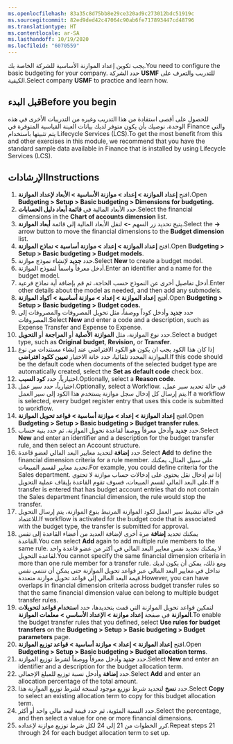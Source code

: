 ```yaml
---
ms.openlocfilehash: 83a35c8d75bb8e29ce320ad9c273012bdc51919c
ms.sourcegitcommit: 82ed9ded42c47064c90ab6fe717893447cd48796
ms.translationtype: HT
ms.contentlocale: ar-SA
ms.lasthandoff: 10/19/2020
ms.locfileid: "6070559"
---
```

<span data-ttu-id="b45ea-101">يجب تكوين إعداد الموازنة الأساسية للشركة الخاصة بك.</span><span class="sxs-lookup"><span data-stu-id="b45ea-101">You need to configure the basic budgeting for your company.</span></span> <span data-ttu-id="b45ea-102">حدد الشركة **USMF** للتدريب والتعرف على الكيفية.</span><span class="sxs-lookup"><span data-stu-id="b45ea-102">Select company **USMF** to practice and learn how.</span></span>

## <a name="before-you-begin"></a><span data-ttu-id="b45ea-103">قبل البدء</span><span class="sxs-lookup"><span data-stu-id="b45ea-103">Before you begin</span></span>

<span data-ttu-id="b45ea-104">للحصول على أقصى استفادة من هذا التدريب وغيره من التدريبات الأخرى في هذه الوحدة، نوصيك بأن يكون متوفر لديك بيانات العينة القياسية المتوفرة في Finance والتي يتم تثبيتها باستخدام Lifecycle Services ‏(LCS).</span><span class="sxs-lookup"><span data-stu-id="b45ea-104">To get the most benefit from this and other exercises in this module, we recommend that you have the standard sample data available in Finance that is installed by using Lifecycle Services (LCS).</span></span>

## <a name="instructions"></a><span data-ttu-id="b45ea-105">الإرشادات</span><span class="sxs-lookup"><span data-stu-id="b45ea-105">Instructions</span></span> 

1.  <span data-ttu-id="b45ea-106">افتح **إعداد الموازنة > إعداد > موازنة الأساسية > الأبعاد لإعداد الموازنة.**</span><span class="sxs-lookup"><span data-stu-id="b45ea-106">Open **Budgeting > Setup > Basic budgeting > Dimensions for budgeting.**</span></span>
2.  <span data-ttu-id="b45ea-107">حدد الأبعاد المالية في **قائمة أبعاد دليل الحسابات**.</span><span class="sxs-lookup"><span data-stu-id="b45ea-107">Select the financial dimensions in the **Chart of accounts dimension** list.</span></span>
3.  <span data-ttu-id="b45ea-108">يتيح تحديد زر السهم **->** لنقل الأبعاد المالية إلى قائمة **أبعاد الموازنة**.</span><span class="sxs-lookup"><span data-stu-id="b45ea-108">Select the **->** arrow button to move the financial dimensions to the **Budget dimension** list.</span></span>
4.  <span data-ttu-id="b45ea-109">افتح **إعداد الموازنة > إعداد > موازنة أساسية > نماذج الموازنة**.</span><span class="sxs-lookup"><span data-stu-id="b45ea-109">Open **Budgeting > Setup > Basic budgeting > Budget models**.</span></span>
5.  <span data-ttu-id="b45ea-110">حدد **جديد** لإنشاء نموذج موازنة.</span><span class="sxs-lookup"><span data-stu-id="b45ea-110">Select **New** to create a budget model.</span></span>
6.  <span data-ttu-id="b45ea-111">أدخل معرفاً واسماً لنموذج الموازنة.</span><span class="sxs-lookup"><span data-stu-id="b45ea-111">Enter an identifier and a name for the budget model.</span></span>
7.  <span data-ttu-id="b45ea-112">أدخل تفاصيل أخرى عن النموذج حسب الحاجة، ثم قم بإضافة أية نماذج فرعية.</span><span class="sxs-lookup"><span data-stu-id="b45ea-112">Enter other details about the model as needed, and then add any submodels.</span></span>
8.  <span data-ttu-id="b45ea-113">أفتح **إعداد الموازنة > إعداد > موازنة أساسية > أكواد الموازنة**.</span><span class="sxs-lookup"><span data-stu-id="b45ea-113">Open **Budgeting > Setup > Basic budgeting > Budget codes.**</span></span>
9.  <span data-ttu-id="b45ea-114">حدد **جديد** وأدخل كوداً ووصفاً، مثل تحويل المصروفات والمصروفات إلى المصروفات.</span><span class="sxs-lookup"><span data-stu-id="b45ea-114">Select **New** and enter a code and a description, such as Expense Transfer and Expense to Expense.</span></span>
10. <span data-ttu-id="b45ea-115">حدد نوع الموازنة، مثل **الموازنة** **الأصلية** أو **المراجعة** أو **التحويل**.</span><span class="sxs-lookup"><span data-stu-id="b45ea-115">Select a budget type, such as **Original** **budget**, **Revision,** or **Transfer**.</span></span>
11. <span data-ttu-id="b45ea-116">إذا كان هذا الكود يجب ان يكون هو الكود الافتراضي عند إنشاء مستندات من نوع الموازنة المحدد تلقائيا، حدد خانة الاختيار **تعيين ككود افتراضي**.</span><span class="sxs-lookup"><span data-stu-id="b45ea-116">If this code should be the default code when documents of the selected budget type are automatically created, select the **Set as default code** check box.</span></span>
12. <span data-ttu-id="b45ea-117">اختيارياً، حدد **كود السبب**.</span><span class="sxs-lookup"><span data-stu-id="b45ea-117">Optionally, select a **Reason code**.</span></span>
13. <span data-ttu-id="b45ea-118">اختيارياً، حدد سير عمل.</span><span class="sxs-lookup"><span data-stu-id="b45ea-118">Optionally, select a Workflow.</span></span> <span data-ttu-id="b45ea-119">في حالة تحديد سير عمل، يتم إرسال كل إدخال سجل موازنة يستخدم هذا الكود إلى سير العمل.</span><span class="sxs-lookup"><span data-stu-id="b45ea-119">If a workflow is selected, every budget register entry that uses this code is submitted to workflow.</span></span>
14. <span data-ttu-id="b45ea-120">افتح **إعداد الموازنة > إعداد > موازنة أساسية > قواعد تحويل الموازنة**.</span><span class="sxs-lookup"><span data-stu-id="b45ea-120">Open **Budgeting > Setup > Basic budgeting > Budget transfer rules**.</span></span>
15. <span data-ttu-id="b45ea-121">حدد **جديد** وأدخل معرفاً ووصفاً لقاعدة تحويل الموازنة، ثم حدد بنية حساب.</span><span class="sxs-lookup"><span data-stu-id="b45ea-121">Select **New** and enter an identifier and a description for the budget transfer rule, and then select an Account structure.</span></span>
16. <span data-ttu-id="b45ea-122">حدد **إضافة** لتحديد معايير البعد المالي لعضو قاعدة.</span><span class="sxs-lookup"><span data-stu-id="b45ea-122">Select **Add** to define the financial dimension criteria for a rule member.</span></span> <span data-ttu-id="b45ea-123">على سبيل المثال، يمكنك تحديد معايير لقسم المبيعات.</span><span class="sxs-lookup"><span data-stu-id="b45ea-123">For example, you could define criteria for the Sales department.</span></span> <span data-ttu-id="b45ea-124">إذا تم إدخال نقل يحتوي على إدخالات حساب موازنة لا تحتوي على البعد المالي لقسم المبيعات، فسوف تقوم القاعدة بإيقاف عملية التحويل.</span><span class="sxs-lookup"><span data-stu-id="b45ea-124">If a transfer is entered that has budget account entries that do not contain the Sales department financial dimension, the rule would stop the transfer.</span></span>
17. <span data-ttu-id="b45ea-125">في حالة تنشيط سير العمل لكود الموازنة المرتبط بنوع الموازنة، يتم إرسال التحويل للاعتماد.</span><span class="sxs-lookup"><span data-stu-id="b45ea-125">If workflow is activated for the budget code that is associated with the budget type, the transfer is submitted for approval.</span></span>
18. <span data-ttu-id="b45ea-126">يمكنك تحديد **إضافة** مرة أخرى لإضافة العديد من أعضاء القاعدة إلى نفس القاعدة.</span><span class="sxs-lookup"><span data-stu-id="b45ea-126">You can select **Add** again to add multiple rule members to the same rule.</span></span> <span data-ttu-id="b45ea-127">لا يمكنك تحديد نفس معايير البعد المالي في أكثر من عضو قاعدة واحد لقاعدة التحويل.</span><span class="sxs-lookup"><span data-stu-id="b45ea-127">You cannot specify the same financial dimension criteria in more than one rule member for a transfer rule.</span></span> <span data-ttu-id="b45ea-128">ومع ذلك، يمكن أن يكون لديك تداخل في معايير البعد المالي عبر قواعد تحويل الموازنة حتى يمكن أن تنتمي نفس قيمة البعد المالي إلى قواعد تحويل موازنة متعددة.</span><span class="sxs-lookup"><span data-stu-id="b45ea-128">However, you can have overlaps in financial dimension criteria across budget transfer rules so that the same financial dimension value can belong to multiple budget transfer rules.</span></span>
19. <span data-ttu-id="b45ea-129">لتمكين قواعد تحويل الموازنة التي قمت بتحديدها، حدد **استخدام قواعد لتحويلات الموازنة** في صفحة **إعداد موازنة > الإعداد الأساسي > معلمات الموازنة**.</span><span class="sxs-lookup"><span data-stu-id="b45ea-129">To enable the budget transfer rules that you defined, select **Use rules for budget transfers** on the **Budgeting > Setup > Basic budgeting > Budget parameters** page.</span></span>
20. <span data-ttu-id="b45ea-130">افتح **إعداد الموازنة > إعداد > موازنة أساسية > قواعد توزيع الموازنة**.</span><span class="sxs-lookup"><span data-stu-id="b45ea-130">Open **Budgeting > Setup > Basic budgeting > Budget allocation terms**.</span></span>
21. <span data-ttu-id="b45ea-131">حدد **جديد** وأدخل معرفاً ووصفاً لشرط توزيع الموازنة.</span><span class="sxs-lookup"><span data-stu-id="b45ea-131">Select **New** and enter an identifier and a description for the budget allocation term.</span></span>
22. <span data-ttu-id="b45ea-132">حدد **إضافة** وأدخل نسبة توزيع للمبلغ الإجمالي.</span><span class="sxs-lookup"><span data-stu-id="b45ea-132">Select **Add** and enter an allocation percentage of the total amount.</span></span>
23. <span data-ttu-id="b45ea-133">حدد **نسخ** لتحديد شرط توزيع موجود لنسخة لشرط توزيع الموازنة هذا.</span><span class="sxs-lookup"><span data-stu-id="b45ea-133">Select **Copy** to select an existing allocation term to copy for this budget allocation term.</span></span>
24. <span data-ttu-id="b45ea-134">حدد النسبة المئوية، ثم حدد قيمة لبعد مالي واحد أو أكثر.</span><span class="sxs-lookup"><span data-stu-id="b45ea-134">Select the percentage, and then select a value for one or more financial dimensions.</span></span>
25. <span data-ttu-id="b45ea-135">كرر الخطوات من 21 إلى 24 لكل شرط توزيع موازنة لإعداده.</span><span class="sxs-lookup"><span data-stu-id="b45ea-135">Repeat steps 21 through 24 for each budget allocation term to set up.</span></span>
